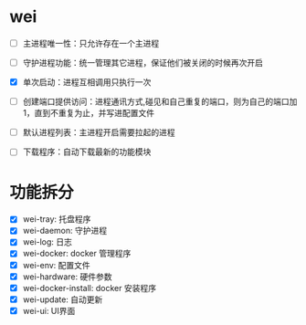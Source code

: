 # wei

- [ ] 主进程唯一性：只允许存在一个主进程
- [ ] 守护进程功能：统一管理其它进程，保证他们被关闭的时候再次开启
- [x] 单次启动：进程互相调用只执行一次
- [ ] 创建端口提供访问：进程通讯方式,碰见和自己重复的端口，则为自己的端口加1，直到不重复为止，并写进配置文件
- [ ] 默认进程列表：主进程开启需要拉起的进程
- [ ] 下载程序：自动下载最新的功能模块


# 功能拆分

- [x] wei-tray: 托盘程序
- [x] wei-daemon: 守护进程
- [x] wei-log: 日志
- [x] wei-docker: docker 管理程序
- [x] wei-env: 配置文件
- [x] wei-hardware: 硬件参数
- [x] wei-docker-install: docker 安装程序
- [x] wei-update: 自动更新
- [x] wei-ui: UI界面
